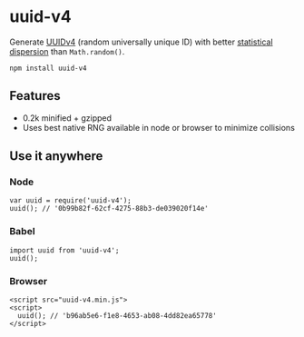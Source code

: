 # uuid-v4

Generate [UUIDv4](https://en.wikipedia.org/wiki/Universally_unique_identifier#Version_4_.28random.29)
(random universally unique ID) with better [statistical dispersion](https://en.wikipedia.org/wiki/Statistical_dispersion)
than `Math.random()`.

    npm install uuid-v4

## Features

  * 0.2k minified + gzipped
  * Uses best native RNG available in node or browser to minimize collisions

## Use it anywhere

### Node

    var uuid = require('uuid-v4');
    uuid(); // '0b99b82f-62cf-4275-88b3-de039020f14e'

### Babel

    import uuid from 'uuid-v4';
    uuid();

### Browser

    <script src="uuid-v4.min.js">
    <script>
      uuid(); // 'b96ab5e6-f1e8-4653-ab08-4dd82ea65778'
    </script>
